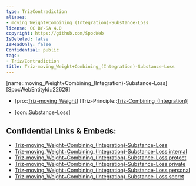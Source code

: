 ```yaml
---
type: TrizContradiction
aliases:
- moving_Weight+Combining_(Integration)-Substance-Loss
license: CC BY-SA 4.0
copyright: https://github.com/SpocWeb
IsDeleted: false
IsReadOnly: false
Confidential: public
tags: 
- Triz/Contradiction
title: Triz-moving_Weight+Combining_(Integration)-Substance-Loss
---
```

[name::moving_Weight+Combining_(Integration)-Substance-Loss]
[SpocWebEntityId::22629]
+ [pro::[Triz-moving_Weight](tech/Triz/Parameter/Triz-moving_Weight.md)]
[Triz-Principle::[Triz-Combining_(Integration)](tech/Triz/Principle/Triz-Combining_(Integration).md)]
- [con::Substance-Loss]



## Confidential Links & Embeds: 
- [Triz-moving_Weight+Combining_(Integration)-Substance-Loss](../../../../_public/tech/Triz/Contradict/Triz-moving_Weight+Combining_(Integration)-Substance-Loss.md) 
- [Triz-moving_Weight+Combining_(Integration)-Substance-Loss.internal](../../../../_internal/tech/Triz/Contradict/Triz-moving_Weight+Combining_(Integration)-Substance-Loss.internal.md) 
- [Triz-moving_Weight+Combining_(Integration)-Substance-Loss.protect](../../../../_protect/tech/Triz/Contradict/Triz-moving_Weight+Combining_(Integration)-Substance-Loss.protect.md) 
- [Triz-moving_Weight+Combining_(Integration)-Substance-Loss.private](../../../../_private/tech/Triz/Contradict/Triz-moving_Weight+Combining_(Integration)-Substance-Loss.private.md) 
- [Triz-moving_Weight+Combining_(Integration)-Substance-Loss.personal](../../../../_personal/tech/Triz/Contradict/Triz-moving_Weight+Combining_(Integration)-Substance-Loss.personal.md) 
- [Triz-moving_Weight+Combining_(Integration)-Substance-Loss.secret](../../../../_secret/tech/Triz/Contradict/Triz-moving_Weight+Combining_(Integration)-Substance-Loss.secret.md) 
